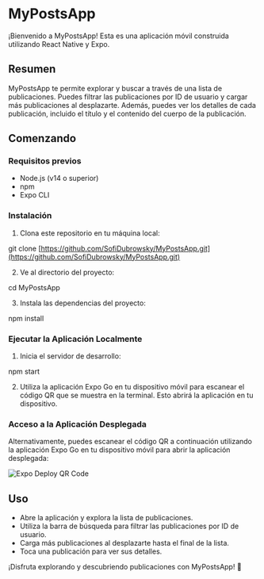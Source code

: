 # MyPostsApp

¡Bienvenido a MyPostsApp! Esta es una aplicación móvil construida utilizando React Native y Expo.

## Resumen

MyPostsApp te permite explorar y buscar a través de una lista de publicaciones. Puedes filtrar las publicaciones por ID de usuario y cargar más publicaciones al desplazarte. Además, puedes ver los detalles de cada publicación, incluido el título y el contenido del cuerpo de la publicación.

## Comenzando

### Requisitos previos

- Node.js (v14 o superior)
- npm 
- Expo CLI

### Instalación

1. Clona este repositorio en tu máquina local:

git clone [https://github.com/SofiDubrowsky/MyPostsApp.git](https://github.com/SofiDubrowsky/MyPostsApp.git)

2. Ve al directorio del proyecto:

cd MyPostsApp

3. Instala las dependencias del proyecto:

npm install

### Ejecutar la Aplicación Localmente

1. Inicia el servidor de desarrollo:

npm start

2. Utiliza la aplicación Expo Go en tu dispositivo móvil para escanear el código QR que se muestra en la terminal. Esto abrirá la aplicación en tu dispositivo.

### Acceso a la Aplicación Desplegada

Alternativamente, puedes escanear el código QR a continuación utilizando la aplicación Expo Go en tu dispositivo móvil para abrir la aplicación desplegada:

![Expo Deploy QR Code](https://expo.dev/@sofidubrowsky/mypostsapp?serviceType=classic&distribution=expo-go)

## Uso

- Abre la aplicación y explora la lista de publicaciones.
- Utiliza la barra de búsqueda para filtrar las publicaciones por ID de usuario.
- Carga más publicaciones al desplazarte hasta el final de la lista.
- Toca una publicación para ver sus detalles.

¡Disfruta explorando y descubriendo publicaciones con MyPostsApp! 🚀

